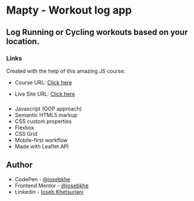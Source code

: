 # Mapty - Workout log app

## Log Running or Cycling workouts based on your location.

### Links

Created with the help of this amazing JS course:

- Course URL: [Click here](https://www.udemy.com/course/the-complete-javascript-course/)

- Live Site URL: [Click here](https://mapty-iosebkhe.netlify.app/)

###

- Javascript (OOP approach)
- Semantic HTML5 markup
- CSS custom properties
- Flexbox
- CSS Grid
- Mobile-first workflow
- Made with Leaflet API

## Author

- CodePen - [@iosebkhe](https://codepen.io/iosebkhe)
- Frontend Mentor - [@iosebkhe](https://www.frontendmentor.io/profile/iosebkhe)
- Linkedin - [Ioseb Khetsuriani](https://www.linkedin.com/in/ioseb-khetsuriani-1831801b5/)
